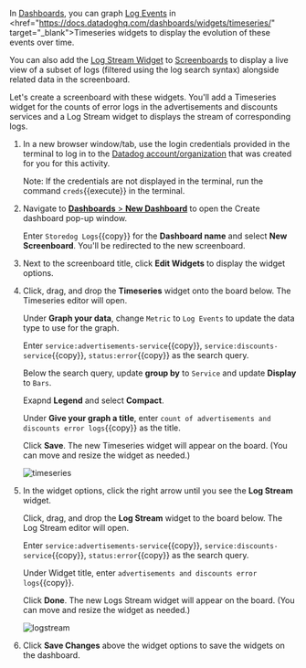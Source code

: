In <a href="https://docs.datadoghq.com/dashboards/" target="_blank">Dashboards</a>, you can graph <a href="https://docs.datadoghq.com/dashboards/screenboards/" target="_blank">Log Events</a> in <href="https://docs.datadoghq.com/dashboards/widgets/timeseries/" target="_blank">Timeseries</a> widgets to display the evolution of these events over time.

You can also add the <a href="https://docs.datadoghq.com/logs/logs_to_metrics/" target="_blank">Log Stream Widget</a> to <a href="https://docs.datadoghq.com/dashboards/screenboards/" target="_blank">Screenboards</a> to display a live view of a subset of logs (filtered using the log search syntax) alongside related data in the screenboard.

Let's create a screenboard with these widgets. You'll add a Timeseries widget for the counts of error logs in the advertisements and discounts services and a Log Stream widget to displays the stream of corresponding logs.   


1. In a new browser window/tab, use the login credentials provided in the terminal to log in to the <a href="https://app.datadoghq.com/account/login" target="_datadog">Datadog account/organization</a> that was created for you for this activity.

    Note: If the credentials are not displayed in the terminal, run the command `creds`{{execute}} in the terminal.

2. Navigate to <a href="https://app.datadoghq.com/dashboard/lists" target="_datadog">**Dashboards** > **New Dashboard**</a> to open the Create dashboard pop-up window.

    Enter `Storedog Logs`{{copy}} for the **Dashboard name** and select **New Screenboard**. You'll be redirected to the new screenboard.

3. Next to the screenboard title, click **Edit Widgets** to display the widget options.

4. Click, drag, and drop the **Timeseries** widget onto the board below. The Timeseries editor will open.

    Under **Graph your data**, change `Metric` to `Log Events` to update the data type to use for the graph.

    Enter `service:advertisements-service`{{copy}}, `service:discounts-service`{{copy}}, `status:error`{{copy}} as the search query.

    Below the search query, update **group by** to `Service` and update **Display** to `Bars`.

    Exapnd **Legend** and select **Compact**.

    Under **Give your graph a title**, enter `count of advertisements and discounts error logs`{{copy}} as the title.

    Click **Save**. The new Timeseries widget will appear on the board. (You can move and resize the widget as needed.)

    ![timeseries](monitorlogs/assets/timeseries_update.gif)

5. In the widget options, click the right arrow until you see the **Log Stream** widget. 

    Click, drag, and drop the **Log Stream** widget to the board below. The Log Stream editor will open.

    Enter `service:advertisements-service`{{copy}}, `service:discounts-service`{{copy}}, `status:error`{{copy}} as the search query.

    Under Widget title, enter `advertisements and discounts error logs`{{copy}}.

    Click **Done**. The new Logs Stream widget will appear on the board. (You can move and resize the widget as needed.)

    ![logstream](monitorlogs/assets/logstream.gif)

6. Click **Save Changes** above the widget options to save the widgets on the dashboard.
